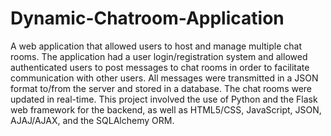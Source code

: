 # Dynamic-Chatroom-Application

A web application that allowed users to host and manage multiple chat rooms. The application had a user login/registration system and allowed authenticated users to post messages to chat rooms in order to facilitate communication with other users. All messages were transmitted in a JSON format to/from the server and stored in a database. The chat rooms were updated in real-time. This project involved the use of Python and the Flask web framework for the backend, as well as HTML5/CSS, JavaScript, JSON, AJAJ/AJAX, and the SQLAlchemy ORM.
